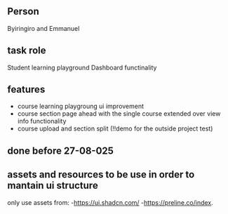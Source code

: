 ## Person
Byiringiro and Emmanuel

## task role
Student learning playground Dashboard functinality

## features
- course learning playgroung ui improvement
- course section page ahead with the single course extended over view info functionality 
- course upload and section split (!!demo  for the outside project test)


## done before 27-08-025
## assets and resources to be use in order to mantain ui structure 

only use assets from:
-https://ui.shadcn.com/
-https://preline.co/index.
